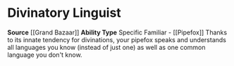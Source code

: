 ﻿---
ability_type: Specific Familiar - Pipefox
actions: null
frequency: null
id: '77'
name: Divinatory Linguist
rarity: Common
requirement: null
source: '[[DATABASE/source/Grand Bazaar|Grand Bazaar]]'
trait: null
type: Familiar Ability

---
# Divinatory Linguist

**Source** [[Grand Bazaar]]
**Ability Type** Specific Familiar - [[Pipefox]]
Thanks to its innate tendency for divinations, your pipefox speaks and understands all languages you know (instead of just one) as well as one common language you don't know.